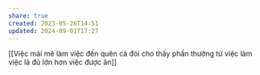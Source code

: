 ```yaml
---
share: true
created: 2023-05-26T14:51
updated: 2024-09-01T17:27
---
```

[[Việc mải mê làm việc đến quên cả đói cho thấy phần thưởng từ việc làm việc là đủ lớn hơn việc được ăn]] 